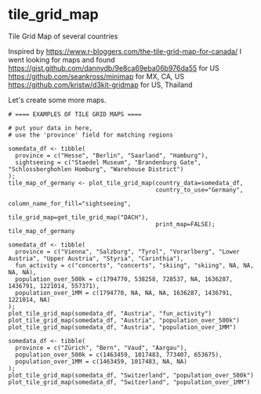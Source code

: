 # tile_grid_map
Tile Grid Map of several countries


Inspired by https://www.r-bloggers.com/the-tile-grid-map-for-canada/ I went looking for maps and found  
https://gist.github.com/dannydb/9e8ca69eba06b976da55 for US  
https://github.com/seankross/minimap for MX, CA, US  
https://github.com/kristw/d3kit-gridmap for US, Thailand  

Let's create some more maps.

```{r}
# ==== EXAMPLES OF TILE GRID MAPS ====

# put your data in here, 
# use the 'province' field for matching regions

somedata_df <- tibble(
  province = c("Hesse", "Berlin", "Saarland", "Hamburg"), 
  sightseeing = c("Staedel Museum", "Brandenburg Gate", "Schlossberghohlen Homburg", "Warehouse District")
);
tile_map_of_germany <- plot_tile_grid_map(country_data=somedata_df, 
                                          country_to_use="Germany", 
                                          column_name_for_fill="sightseeing",
                                          tile_grid_map=get_tile_grid_map("DACH"), 
                                          print_map=FALSE);
tile_map_of_germany

somedata_df <- tibble(
  province = c("Vienna", "Salzburg", "Tyrol", "Vorarlberg", "Lower Austria", "Upper Austria", "Styria", "Carinthia"), 
  fun_activity = c("concerts", "concerts", "skiing", "skiing", NA, NA, NA, NA),
  population_over_500k = c(1794770, 538258, 728537, NA, 1636287, 1436791, 1221014, 557371),
  population_over_1MM = c(1794770, NA, NA, NA, 1636287, 1436791, 1221014, NA)
);
plot_tile_grid_map(somedata_df, "Austria", "fun_activity")
plot_tile_grid_map(somedata_df, "Austria", "population_over_500k")
plot_tile_grid_map(somedata_df, "Austria", "population_over_1MM")

somedata_df <- tibble(
  province = c("Zürich", "Bern", "Vaud", "Aargau"), 
  population_over_500k = c(1463459, 1017483, 773407, 653675),
  population_over_1MM = c(1463459, 1017483, NA, NA)
);
plot_tile_grid_map(somedata_df, "Switzerland", "population_over_500k")
plot_tile_grid_map(somedata_df, "Switzerland", "population_over_1MM")
```
